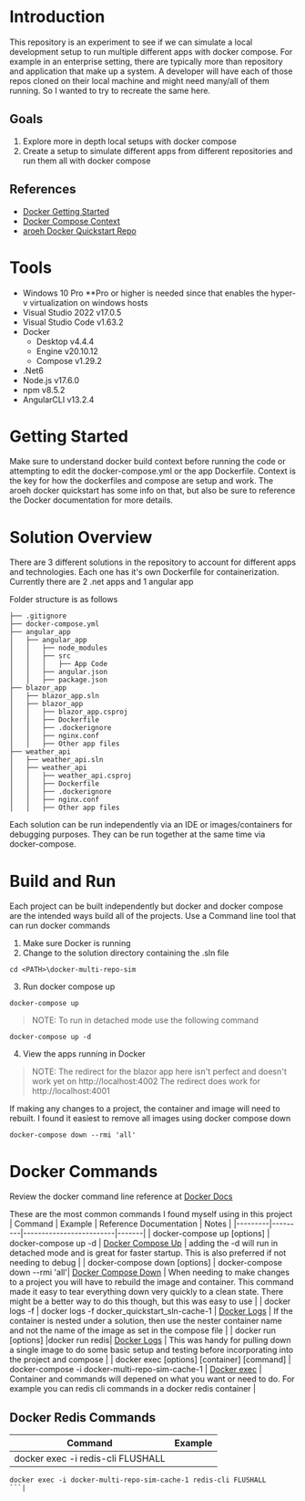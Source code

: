 # Introduction

This repository is an experiment to see if we can simulate a local development setup to run multiple different apps with docker compose.  For example in an enterprise setting, there are typically more than repository and application that make up a system.  A developer will have each of those repos cloned on their local machine and might need many/all of them running.  So I wanted to try to recreate the same here.

## Goals

1. Explore more in depth local setups with docker compose
2. Create a setup to simulate different apps from different repositories and run them all with docker compose

## References

- [Docker Getting Started](https://docs.docker.com/get-started/)
- [Docker Compose Context](https://docs.docker.com/compose/compose-file/compose-file-v3/#context)
- [aroeh Docker Quickstart Repo](https://github.com/aroeh/docker-quickstart)

# Tools

- Windows 10 Pro **Pro or higher is needed since that enables the hyper-v virtualization on windows hosts
- Visual Studio 2022 v17.0.5
- Visual Studio Code v1.63.2
- Docker
    - Desktop v4.4.4
    - Engine v20.10.12
    - Compose v1.29.2
- .Net6
- Node.js v17.6.0
- npm v8.5.2
- AngularCLI v13.2.4

# Getting Started

Make sure to understand docker build context before running the code or attempting to edit the docker-compose.yml or the app Dockerfile.  Context is the key for how the dockerfiles and compose are setup and work.  The aroeh docker quickstart has some info on that, but also be sure to reference the Docker documentation for more details.

# Solution Overview

There are 3 different solutions in the repository to account for different apps and technologies.  Each one has it's own Dockerfile for containerization.  Currently there are 2 .net apps and 1 angular app

Folder structure is as follows
```
├── .gitignore
├── docker-compose.yml
├── angular_app
│   ├── angular_app
│   │   ├── node_modules
│   │   ├── src
│   │   │   ├── App Code
│   │   ├── angular.json
│   │   ├── package.json
├── blazor_app
│   ├── blazor_app.sln
│   ├── blazor_app
│   │   ├── blazor_app.csproj
│   │   ├── Dockerfile
│   │   ├── .dockerignore
│   │   ├── nginx.conf
│   │   ├── Other app files
├── weather_api
│   ├── weather_api.sln
│   ├── weather_api
│   │   ├── weather_api.csproj
│   │   ├── Dockerfile
│   │   ├── .dockerignore
│   │   ├── nginx.conf
│   │   ├── Other app files
```

Each solution can be run independently via an IDE or images/containers for debugging purposes.  They can be run together at the same time via docker-compose.

# Build and Run

Each project can be built independently but docker and docker compose are the intended ways build all of the projects.  Use a Command line tool that can run docker commands

1. Make sure Docker is running
2. Change to the solution directory containing the .sln file
```
cd <PATH>\docker-multi-repo-sim
```
3. Run docker compose up
```
docker-compose up
```

> NOTE: To run in detached mode use the following command
```
docker-compose up -d
```

4. View the apps running in Docker

> NOTE: The redirect for the blazor app here isn't perfect and doesn't work yet on http://localhost:4002
> The redirect does work for http://localhost:4001

If making any changes to a project, the container and image will need to rebuilt.  I found it easiest to remove all images using docker compose down
```
docker-compose down --rmi 'all'
```

# Docker Commands

Review the docker command line reference at [Docker Docs](https://docs.docker.com/reference/)

These are the most common commands I found myself using in this project
| Command | Example | Reference Documentation | Notes |
|---------|---------|-------------------------|-------|
| docker-compose up [options] | docker-compose up -d | [Docker Compose Up](https://docs.docker.com/compose/reference/up/) | adding the -d will run in detached mode and is great for faster startup.  This is also preferred if not needing to debug |
| docker-compose down [options] | docker-compose down --rmi 'all'| [Docker Compose Down](https://docs.docker.com/compose/reference/down/) | When needing to make changes to a project you will have to rebuild the image and container.  This command made it easy to tear everything down very quickly to a clean state.  There might be a better way to do this though, but this was easy to use |
| docker logs -f <container-name> | docker logs -f docker_quickstart_sln-cache-1 | [Docker Logs](https://docs.docker.com/engine/reference/commandline/logs/) | If the container is nested under a solution, then use the nester container name and not the name of the image as set in the compose file |
| docker run [options] <image-name> |docker run redis| [Docker Logs](https://docs.docker.com/engine/reference/commandline/logs/) | This was handy for pulling down a single image to do some basic setup and testing before incorporating into the project and compose |
| docker exec [options] [container] [command] | docker-compose -i docker-multi-repo-sim-cache-1 | [Docker exec](https://docs.docker.com/engine/reference/commandline/exec/) | Container and commands will depened on what you want or need to do.  For example you can redis cli commands in a docker redis container |

## Docker Redis Commands
| Command | Example |
|---------|---------|
| docker exec -i <container-name> redis-cli FLUSHALL | 
```
docker exec -i docker-multi-repo-sim-cache-1 redis-cli FLUSHALL 
```|